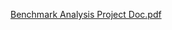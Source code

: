 [Benchmark Analysis Project Doc.pdf](https://github.com/user-attachments/files/17988160/Benchmark.Analysis.Project.Doc.pdf)
